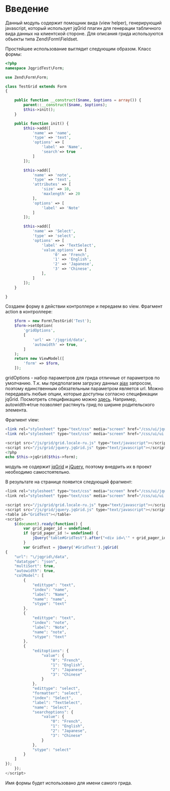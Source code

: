 Введение
========
Данный модуль содержит помощник вида (view helper), генерирующий javascript, 
который использует jqGrid плагин для генерации табличного вида данных на клиентской стороне.
Для описания грида используются объекты типа Zend\Form\Fieldset.

Простейшее использование выглядит следующим образом.
Класс формы:
```php
<?php
namespace JqgridTest\Form;

use Zend\Form\Form;

class TestGrid extends Form
{

    public function __construct($name, $options = array()) {
        parent::__construct($name, $options);
        $this->init();
    }

    public function init() {
        $this->add([
            'name' => 'name',
            'type' => 'text',
            'options' => [
                'label' => 'Name',
                'search'=> true
            ]
        ]);

        $this->add([
            'name' => 'note',
            'type' => 'text',
            'attributes' => [
                'size' => 10,
                'maxlength' => 20
            ],
            'options' => [
                'label' => 'Note'
            ]
        ]);

        $this->add([
            'name' => 'Select',
            'type' => 'select',
            'options' => [
                'label' => 'TextSelect',
                'value_options' => [
                     '0' => 'French',
                     '1' => 'English',
                     '2' => 'Japanese',
                     '3' => 'Chinese',
                ],
            ]
        ]);
    }

}
```
Создаем форму в действии контроллере и передаем во view. Фрагмент action в контроллере:
```php
    $form = new Form\TestGrid('Test');
    $form->setOption(
        'gridOptions',
        [
            'url' => '/jqgrid/data',
            'autowidth' => true,
        ]
    );
    return new ViewModel([
        'form' => $form,
    ]);
```
gridOptions - набор параметров для грида отличные от параметров по умолчанию. Т.к. мы предполагаем загрузку данных
[ajax][] запросом, поэтому единственным обязательным параметром является url.
Можно передавать любые опции, которые доступны согласно спецификации jqGrid. Посмотреть спецификацию 
можно [здесь](http://www.trirand.com/jqgridwiki/doku.php?id=wiki:options).
Например, autowidth=>true позволяет растянуть грид по ширине родительского элемента.

Фрагмент view:
```php
<link rel="stylesheet" type="text/css" media="screen" href="/css/ui/jquery-ui.css" />
<link rel="stylesheet" type="text/css" media="screen" href="/css/ui/ui.jqgrid.css" />

<script src="/js/grid/grid.locale-ru.js" type="text/javascript"></script>
<script src="/js/grid/jquery.jqGrid.js" type="text/javascript"></script>
<?php
echo $this->jqGrid($this->form);
```
модуль не содержит [jqGrid] и [jQuery], поэтому внедрить их в проект необходимо самостоятельно.

В результате  на странице появится следующий фрагмент:
```javascript
<link rel="stylesheet" type="text/css" media="screen" href="/css/ui/jquery-ui.css" />
<link rel="stylesheet" type="text/css" media="screen" href="/css/ui/ui.jqgrid.css" />

<script src="/js/grid/grid.locale-ru.js" type="text/javascript"></script>
<script src="/js/grid/jquery.jqGrid.js" type="text/javascript"></script>
<table id="GridTest"></table>
<script>
    $(document).ready(function() {
        var grid_pager_id = undefined;
        if (grid_pager_id != undefined) {
            jQuery("table#GridTest").after("<div id=\'" + grid_pager_id + "\'></div>");
        }
        var GridTest = jQuery('#GridTest').jqGrid(
{
    "url": "\/jqgrid\/data",
    "datatype": "json",
    "multiSort": true,
    "autowidth": true,
    "colModel": [
        {
            "edittype": "text",
            "index": "name",
            "label": "Name",
            "name": "name",
            "stype": "text"
        },
        {
            "edittype": "text",
            "index": "note",
            "label": "Note",
            "name": "note",
            "stype": "text"
        },
        {
            "editoptions": {
                "value": {
                    "0": "French",
                    "1": "English",
                    "2": "Japanese",
                    "3": "Chinese"
                }
            },
            "edittype": "select",
            "formatter": "select",
            "index": "Select",
            "label": "TextSelect",
            "name": "Select",
            "searchoptions": {
                "value": {
                    "0": "French",
                    "1": "English",
                    "2": "Japanese",
                    "3": "Chinese"
                }
            },
            "stype": "select"
        }
    ]
});
    });
</script>
```
Имя формы будет использовано для имени самого грида.

[ajax]: https://ru.wikipedia.org/wiki/AJAX
[composer.json]: ./composer.json
[Composer]: http://getcomposer.org/
[jQuery]: https://jquery.com/
[jqGrid]: http://jqgrid.com/
